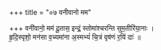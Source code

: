 +++
title = "०७ वनीवानो मम"

+++
वनी॑वानो॒ मम॑ दू॒तास॒ इन्द्रं॒ स्तोमा॑श्चरन्ति सुम॒तीरि॑या॒नाः ।  
हृ॒दि॒स्पृशो॒ मन॑सा व॒च्यमा॑ना अ॒स्मभ्यं॑ चि॒त्रं वृष॑णं र॒यिं दाः॑ ॥